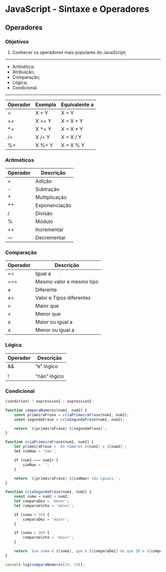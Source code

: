 # JavaScript - Sintaxe e Operadores

## Operadores

### Objetivos

1. Conhecer os operadores mais populares do JavaScript;

---

- Aritmética;
- Atribuição;
- Comparação;
- Lógica;
- Condicional.

---

| Operador | Exemplo | Equivalente a |
| --- | --- | --- |
| = | X = Y | X = Y |
| += | X += Y | X = X + Y |
| *= | X *= Y | X = X * Y |
| /= | X /= Y | X = X / Y |
| %= | X %= Y | X = X % Y |

### Aritméticos

| Operador | Descrição |
| --- | --- |
| + | Adição |
| - | Subtração |
| * | Multiplicação |
| ** | Exponenciação |
| / | Divisão |
| % | Módulo |
| ++ | Incrementar |
| — | Decrementar |

### Comparação

| Operador | Descrição |
| --- | --- |
| == | Igual a |
| === | Mesmo valor e mesmo tipo |
| ≠ | Diferente |
| ≠= | Valor e Tipos diferentes |
| > | Maior que |
| < | Menor que |
| ≥ | Maior ou igual a |
| ≤ | Menor ou igual a |

### Lógica

| Operador | Descrição |
| --- | --- |
| && | “e” lógico |
| || | “ou” lógico |
| ! | “não” lógico |

### Condicional

```jsx
(condition) ? expression1 : expression2
```

```jsx
function comparaNumeros(num1, num2) {
	const primeiraFrase = criaPrimeiraFrase(num1, num2);
	const segundaFrase = criaSegundaFrase(num1, num2);

	return `${primeiraFrase} ${segundaFrase}`;
}

function criaPrimeiraFrase(num1, num2) {
	let primeiraFrase = `Os números ${num1} e ${num2}`;
	let simNao = 'não';

	if (num1 === num2) {
		simNao = '';
	}

	return `${primeiraFrase} ${simNao} são iguais.`;
}

function criaSegundaFrase(num1, num2) {
	const soma = num1 + num2;
	let comparaDez = 'menor';
	let comparaVinte = 'menor';

	if (soma > 10) {
		comparaDez = 'maior';
	}

	if (soma > 20) {
		comparaVinte = 'maior';
	}

	return `Sua soma é ${soma}, que é ${comparaDez} do que 10 e ${comparaVinte} do que 20.`;
}

console.log(comparaNumeros(10, 10));
```